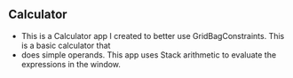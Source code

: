 ## Calculator

 * This is a Calculator app I created to better use GridBagConstraints. This is a basic calculator that
 * does simple operands. This app uses Stack arithmetic to evaluate the expressions in the window.
